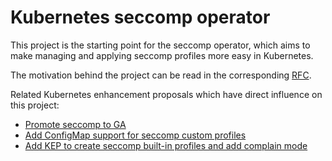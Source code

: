 # Kubernetes seccomp operator

This project is the starting point for the seccomp operator, which aims to make
managing and applying seccomp profiles more easy in Kubernetes.

The motivation behind the project can be read in the corresponding [RFC][0].

[0]: RFC.md

Related Kubernetes enhancement proposals which have direct influence on this
project:

- [Promote seccomp to GA][1]
- [Add ConfigMap support for seccomp custom profiles][2]
- [Add KEP to create seccomp built-in profiles and add complain mode][3]

[1]: https://github.com/kubernetes/enhancements/pull/1148
[2]: https://github.com/kubernetes/enhancements/pull/1269
[3]: https://github.com/kubernetes/enhancements/pull/1257
